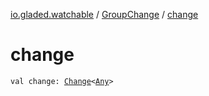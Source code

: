 [io.gladed.watchable](../index.md) / [GroupChange](index.md) / [change](./change.md)

# change

`val change: `[`Change`](../-change.md)`<`[`Any`](https://kotlinlang.org/api/latest/jvm/stdlib/kotlin/-any/index.html)`>`